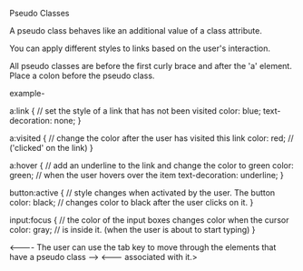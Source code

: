 Pseudo Classes

A pseudo class behaves like an additional value of a class attribute.

You can apply different styles to links based on the user's interaction.

All pseudo classes are before the first curly brace and after the 'a' element.
Place a colon before the pseudo class.

example-

a:link {                //  set the style of a link that has not been visited 
    color: blue;
    text-decoration: none;
}

a:visited {             //  change the color after the user has visited this link
    color: red;         // ('clicked' on the link)
}

a:hover {               // add an underline to the link and change the color to green
    color: green;       // when the user hovers over the item
    text-decoration: underline;
}

button:active {         // style changes when activated by the user.  The button  
    color: black;       // changes color to black after the user clicks on it.
}

input:focus {           // the color of the input boxes changes color when the cursor
    color: gray;        // is inside it. (when the user is about to start typing)
}

<----  The user can use the tab key to move through the elements that have a pseudo class -->
<---   associated with it.>